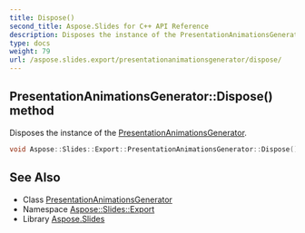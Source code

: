 ```yaml
---
title: Dispose()
second_title: Aspose.Slides for C++ API Reference
description: Disposes the instance of the PresentationAnimationsGenerator.
type: docs
weight: 79
url: /aspose.slides.export/presentationanimationsgenerator/dispose/
---
```

## PresentationAnimationsGenerator::Dispose() method


Disposes the instance of the [PresentationAnimationsGenerator](../).

```cpp
void Aspose::Slides::Export::PresentationAnimationsGenerator::Dispose() override
```

## See Also

* Class [PresentationAnimationsGenerator](../)
* Namespace [Aspose::Slides::Export](../../)
* Library [Aspose.Slides](../../../)